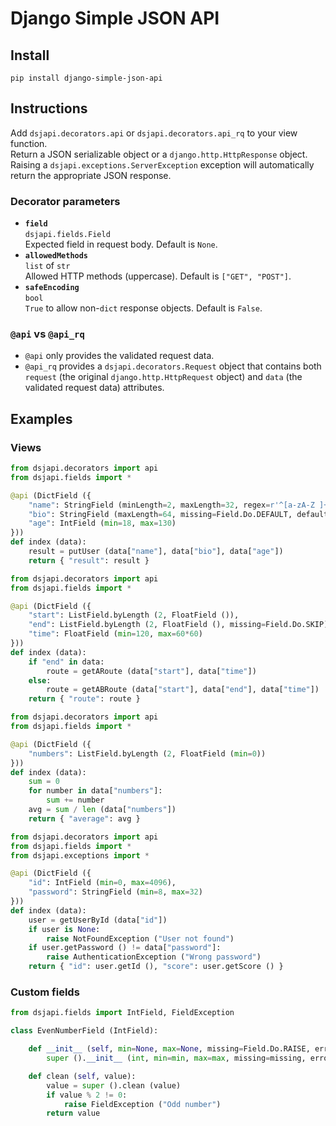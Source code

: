 # Django Simple JSON API
## Install
`pip install django-simple-json-api`
## Instructions
Add `dsjapi.decorators.api` or `dsjapi.decorators.api_rq` to your view function.  
Return a JSON serializable object or a `django.http.HttpResponse` object.  
Raising a `dsjapi.exceptions.ServerException` exception will automatically return the appropriate JSON response.
### Decorator parameters
- **`field`**  
    `dsjapi.fields.Field`  
    Expected field in request body. Default is `None`.
- **`allowedMethods`**  
    `list` of `str`  
    Allowed HTTP methods (uppercase). Default is `["GET", "POST"]`.
- **`safeEncoding`**  
    `bool`  
    `True` to allow non-`dict` response objects. Default is `False`.
 ### `@api` vs `@api_rq`
- `@api` only provides the validated request data.  
- `@api_rq` provides a `dsjapi.decorators.Request` object that contains both `request` (the original `django.http.HttpRequest` object) and `data` (the validated request data) attributes.

## Examples
### Views
```python
from dsjapi.decorators import api
from dsjapi.fields import *

@api (DictField ({
    "name": StringField (minLength=2, maxLength=32, regex=r'^[a-zA-Z ]+$'),
    "bio": StringField (maxLength=64, missing=Field.Do.DEFAULT, default=""), # Optional (default to "")
    "age": IntField (min=18, max=130)
}))
def index (data):
    result = putUser (data["name"], data["bio"], data["age"])
    return { "result": result }
```
```python
from dsjapi.decorators import api
from dsjapi.fields import *

@api (DictField ({
    "start": ListField.byLength (2, FloatField ()),
    "end": ListField.byLength (2, FloatField (), missing=Field.Do.SKIP), # Optional
    "time": FloatField (min=120, max=60*60)
}))
def index (data):
    if "end" in data:
        route = getARoute (data["start"], data["time"])
    else:
        route = getABRoute (data["start"], data["end"], data["time"])
    return { "route": route }
```
```python
from dsjapi.decorators import api
from dsjapi.fields import *

@api (DictField ({
    "numbers": ListField.byLength (2, FloatField (min=0))
}))
def index (data):
    sum = 0
    for number in data["numbers"]:
        sum += number
    avg = sum / len (data["numbers"])
    return { "average": avg }
```
```python
from dsjapi.decorators import api
from dsjapi.fields import *
from dsjapi.exceptions import *

@api (DictField ({
    "id": IntField (min=0, max=4096),
    "password": StringField (min=8, max=32)
}))
def index (data):
    user = getUserById (data["id"])
    if user is None:
        raise NotFoundException ("User not found")
    if user.getPassword () != data["password"]:
        raise AuthenticationException ("Wrong password")
    return { "id": user.getId (), "score": user.getScore () }
```
### Custom fields
```python
from dsjapi.fields import IntField, FieldException

class EvenNumberField (IntField):

    def __init__ (self, min=None, max=None, missing=Field.Do.RAISE, error=Field.Do.RAISE, default=None):
        super ().__init__ (int, min=min, max=max, missing=missing, error=error, default=default)

    def clean (self, value):
        value = super ().clean (value)
        if value % 2 != 0:
            raise FieldException ("Odd number")
        return value
```
